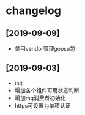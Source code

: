 # changelog

## [2019-09-09]

- 使用vendor管理gopsu包

## [2019-09-03]

- init
- 增加各个组件可用状态判断
- 增加mq消费者初始化
- https可设置为单项认证
